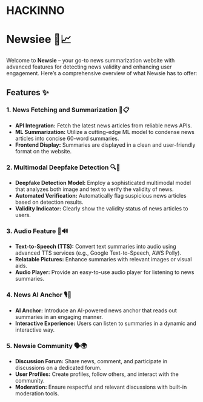 # HACKINNO

# Newsiee 🌟📈

Welcome to **Newsie** – your go-to news summarization website with advanced features for detecting news validity and enhancing user engagement. Here’s a comprehensive overview of what Newsie has to offer:

## Features ✨

### 1. **News Fetching and Summarization 📰📋**
- **API Integration:** Fetch the latest news articles from reliable news APIs.
- **ML Summarization:** Utilize a cutting-edge ML model to condense news articles into concise 60-word summaries.
- **Frontend Display:** Summaries are displayed in a clean and user-friendly format on the website.

### 2. **Multimodal Deepfake Detection 🔍🚫**
- **Deepfake Detection Model:** Employ a sophisticated multimodal model that analyzes both image and text to verify the validity of news.
- **Automated Verification:** Automatically flag suspicious news articles based on detection results.
- **Validity Indicator:** Clearly show the validity status of news articles to users.

### 3. **Audio Feature 🎤🔊**
- **Text-to-Speech (TTS):** Convert text summaries into audio using advanced TTS services (e.g., Google Text-to-Speech, AWS Polly).
- **Relatable Pictures:** Enhance summaries with relevant images or visual aids.
- **Audio Player:** Provide an easy-to-use audio player for listening to news summaries.

### 4. **News AI Anchor 🎙️🤖**
- **AI Anchor:** Introduce an AI-powered news anchor that reads out summaries in an engaging manner.
- **Interactive Experience:** Users can listen to summaries in a dynamic and interactive way.

### 5. **Newsie Community 🗣️🌍**
- **Discussion Forum:** Share news, comment, and participate in discussions on a dedicated forum.
- **User Profiles:** Create profiles, follow others, and interact with the community.
- **Moderation:** Ensure respectful and relevant discussions with built-in moderation tools.


